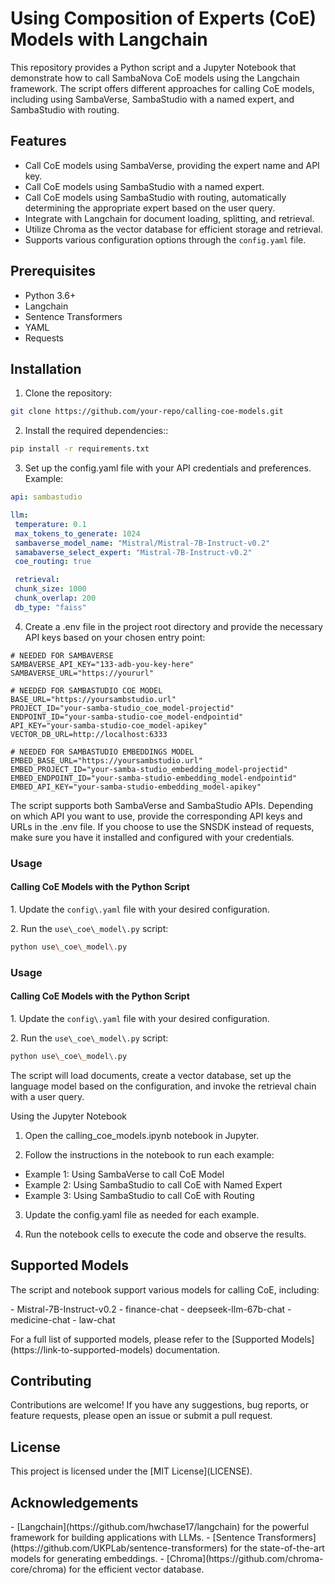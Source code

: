 # Using Composition of Experts (CoE) Models with Langchain

This repository provides a Python script and a Jupyter Notebook that demonstrate how to call SambaNova CoE models using the Langchain framework. The script offers different approaches for calling CoE models, including using SambaVerse, SambaStudio with a named expert, and SambaStudio with routing.

## Features

- Call CoE models using SambaVerse, providing the expert name and API key.
- Call CoE models using SambaStudio with a named expert.
- Call CoE models using SambaStudio with routing, automatically determining the appropriate expert based on the user query.
- Integrate with Langchain for document loading, splitting, and retrieval.
- Utilize Chroma as the vector database for efficient storage and retrieval.
- Supports various configuration options through the `config.yaml` file.

## Prerequisites

- Python 3.6+
- Langchain
- Sentence Transformers
- YAML
- Requests

## Installation

1. Clone the repository:

  ```bash
  git clone https://github.com/your-repo/calling-coe-models.git
  ```

2. Install the required dependencies::
  ```bash
  pip install -r requirements.txt
  ```


3. Set up the config.yaml file with your API credentials and preferences. Example:
  ```yaml
  api: sambastudio

  llm:
   temperature: 0.1
   max_tokens_to_generate: 1024
   sambaverse_model_name: "Mistral/Mistral-7B-Instruct-v0.2"
   samabaverse_select_expert: "Mistral-7B-Instruct-v0.2"
   coe_routing: true

   retrieval:
   chunk_size: 1000
   chunk_overlap: 200
   db_type: "faiss"
  ```

4. Create a .env file in the project root directory and provide the necessary API keys based on your chosen entry point:
  ```env
# NEEDED FOR SAMBAVERSE
SAMBAVERSE_API_KEY="133-adb-you-key-here"
SAMBAVERSE_URL="https://yoururl"

# NEEDED FOR SAMBASTUDIO COE MODEL
BASE_URL="https://yoursambstudio.url"
PROJECT_ID="your-samba-studio_coe_model-projectid"
ENDPOINT_ID="your-samba-studio-coe_model-endpointid"
API_KEY="your-samba-studio-coe_model-apikey"
VECTOR_DB_URL=http://localhost:6333

# NEEDED FOR SAMBASTUDIO EMBEDDINGS MODEL
EMBED_BASE_URL="https://yoursambstudio.url"
EMBED_PROJECT_ID="your-samba-studio_embedding_model-projectid"
EMBED_ENDPOINT_ID="your-samba-studio-embedding_model-endpointid"
EMBED_API_KEY="your-samba-studio-embedding_model-apikey"
  ```

The script supports both SambaVerse and SambaStudio APIs. Depending on which API you want to use, provide the corresponding API keys and URLs in the .env file. If you choose to use the SNSDK instead of requests, make sure you have it installed and configured with your credentials.

### Usage

#### Calling CoE Models with the Python Script

1\. Update the `config\.yaml` file with your desired configuration\.

2\. Run the `use\_coe\_model\.py` script\:

  ```bash
  python use\_coe\_model\.py
  ``` 


### Usage

#### Calling CoE Models with the Python Script

1\. Update the `config\.yaml` file with your desired configuration\.

2\. Run the `use\_coe\_model\.py` script\:

  ```bash
  python use\_coe\_model\.py
  ```

The script will load documents, create a vector database, set up the language model based on the configuration, and invoke the retrieval chain with a user query.

Using the Jupyter Notebook
1. Open the calling\_coe\_models\.ipynb notebook in Jupyter.

2. Follow the instructions in the notebook to run each example:

- Example 1: Using SambaVerse to call CoE Model
- Example 2: Using SambaStudio to call CoE with Named Expert
- Example 3: Using SambaStudio to call CoE with Routing

3. Update the config\.yaml file as needed for each example.

4. Run the notebook cells to execute the code and observe the results.

## Supported Models

The script and notebook support various models for calling CoE\, including\:

\- Mistral\-7B\-Instruct\-v0\.2
\- finance\-chat
\- deepseek\-llm\-67b\-chat
\- medicine\-chat
\- law\-chat

For a full list of supported models\, please refer to the \[Supported Models\]\(https\:\/\/link\-to\-supported\-models\) documentation\.

## Contributing

Contributions are welcome\! If you have any suggestions\, bug reports\, or feature requests\, please open an issue or submit a pull request\.

## License

This project is licensed under the \[MIT License\]\(LICENSE\)\.

## Acknowledgements

\- \[Langchain\]\(https\:\/\/github\.com\/hwchase17\/langchain\) for the powerful framework for building applications with LLMs\.
\- \[Sentence Transformers\]\(https\:\/\/github\.com\/UKPLab\/sentence\-transformers\) for the state\-of\-the\-art models for generating embeddings\.
\- \[Chroma\]\(https\:\/\/github\.com\/chroma\-core\/chroma\) for the efficient vector database\.


